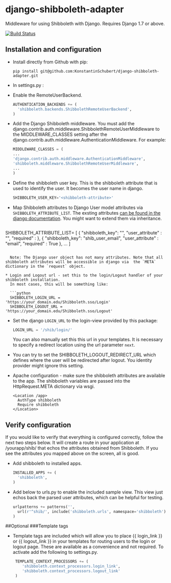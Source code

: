 django-shibboleth-adapter
============================

Middleware for using Shibboleth with Django.  Requires Django 1.7 or above.

[![Build Status](https://travis-ci.org/KonstantinSchubert/django-shibboleth-adapter.svg)](https://travis-ci.org/KonstantinSchubert/django-shibboleth-adapter)

Installation and configuration
------
 * Install directly from Github with pip:

   ```
   pip install git@github.com:KonstantinSchubert/django-shibboleth-adapter.git

   ```

 * In settings.py :

  * Enable the RemoteUserBackend.
  
    ```python
    AUTHENTICATION_BACKENDS += (
      'shibboleth.backends.ShibbolethRemoteUserBackend',
    )
    ```
  * Add the Django Shibboleth middleware.
    You must add the django.contrib.auth.middleware.ShibbolethRemoteUserMiddleware to the MIDDLEWARE_CLASSES setting after the django.contrib.auth.middleware.AuthenticationMiddleware.
    For example:
    ```python
    MIDDLEWARE_CLASSES = (
    ...
    'django.contrib.auth.middleware.AuthenticationMiddleware',
    'shibboleth.middleware.ShibbolethRemoteUserMiddleware',
    ...
    )
    ```

  * Define the shibboleth user key. This is the shibboleth attribute that is used to identify the user. It becomes the user name in django.
    ```python
    SHIBBOLETH_USER_KEY='<shibboleth-attribute>'
    ```
	
  * Map Shibboleth attributes to Django User model attributes via `SHIBBOLETH_ATTRIBUTE_LIST`. The exsting attributes [can be found in the django documentation](https://docs.djangoproject.com/en/1.7/ref/contrib/auth/#user). You might want to extend them via inheritance. 

    ```
   SHIBBOLETH_ATTRIBUTE_LIST= [
    {
      "shibboleth_key": "<name of shibboleth attribute>",
      "user_attribute" : "<name of User model attribute>",
      "required" : <True or false>
    },
    {
      "shibboleth_key": "shib_user_email",
      "user_attribute" : "email",
      "required" : True
    },
    ...
  ]
  ```

    Note: The Django user object has not many attributes. Note that all shibboleth attributes will be accessible in django via  the `META` dictionary in the `request` object. 

  * Login and Logout url - set this to the login/Logout handler of your shibboleth installation. 
    In most cases, this will be something like:

    ```python
    SHIBBOLETH_LOGIN_URL = 'https://your_domain.edu/Shibboleth.sso/Login'
    SHIBBOLETH_LOGOUT_URL = 'https://your_domain.edu/Shibboleth.sso/Logout'
   ```
  * Set the django `LOGIN_URL` to the login-view provided by this package:
   
     ```python
     LOGIN_URL = '/shib/login/'
     ```
     You can also manually set this this url in your templates. It is necessary to specify a redirect location using the url parameter `next`.

  * You can try to set the SHIBBOLETH_LOGOUT_REDIRECT_URL which defines where the user will be redirected after logout. You identity provider might ignore this setting.

 * Apache configuration - make sure the shibboleth attributes are available to the app.  The shibboleth variables are passed into the HttpRequest.META dictionary via wsgi.

    ```
    <Location /app>
      AuthType shibboleth
      Require shibboleth
    </Location>
    ```

Verify configuration
--------
If you would like to verify that everything is configured correctly, follow the next two steps below.  It will create a route in your application at /yourapp/shib/ that echos the attributes obtained from Shibboleth.  If you see the attributes you mapped above on the screen, all is good.  
 * Add shibboleth to installed apps.

    ```python
    INSTALLED_APPS += (
      'shibboleth',
    )
    ```

 * Add below to urls.py to enable the included sample view.  This view just echos back the parsed user attributes, which can be helpful for testing.

    ```python
    urlpatterns += patterns('',
      url(r'^shib/', include('shibboleth.urls', namespace='shibboleth')),
    )
    ```

##Optional
###Template tags
 * Template tags are included which will allow you to place {{ login_link }} or {{ logout_link }} in your templates for routing users to the login or logout page.  These are available as a convenience and not required.  To activate add the following to settings.py.

   ```python
    TEMPLATE_CONTEXT_PROCESSORS += (
       'shibboleth.context_processors.login_link',
       'shibboleth.context_processors.logout_link'
    )
   ```


